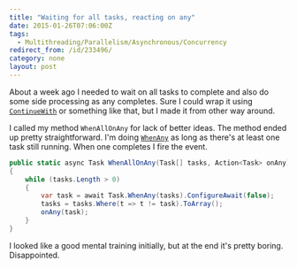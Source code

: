 ```yaml
---
title: "Waiting for all tasks, reacting on any"
date: 2015-01-26T07:06:00Z
tags:
  - Multithreading/Parallelism/Asynchronous/Concurrency
redirect_from: /id/233496/
category: none
layout: post
---
```

About a week ago I needed to wait on all tasks to complete and also do some side processing as any completes. Sure I could wrap it using [`ContinueWith`][2] or something like that, but I made it from other way around. 

I called my method `WhenAllOnAny` for lack of better ideas. The method ended up pretty straightforward. I'm doing [`WhenAny`][1] as long as there's at least one task still running. When one completes I fire the event.
 
<!-- excerpt -->
 
```csharp
public static async Task WhenAllOnAny(Task[] tasks, Action<Task> onAny)
{
	while (tasks.Length > 0)
	{
		var task = await Task.WhenAny(tasks).ConfigureAwait(false);
		tasks = tasks.Where(t => t != task).ToArray();
		onAny(task);
	}
}
```

I looked like a good mental training initially, but at the end it's pretty boring. Disappointed.

[1]: https://msdn.microsoft.com/en-us/library/system.threading.tasks.task.whenany%28v=vs.110%29.aspx
[2]: https://msdn.microsoft.com/en-us/library/system.threading.tasks.task.continuewith(v=vs.110).aspx
